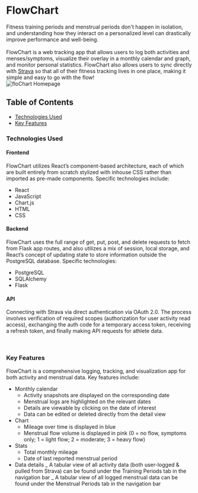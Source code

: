 # FlowChart

Fitness training periods and menstrual periods don't happen in isolation, and understanding how they interact on a personalized level can drastically improve performance and well-being.
<br><br>FlowChart is a web tracking app that allows users to log both activities and menses/symptoms, visualize their overlay in a monthly calendar and graph, and monitor personal statistics.
FlowChart also allows users to sync directly with [Strava](https://www.strava.com/) so that all of their fitness tracking lives in one place, making it simple and easy to go with the flow!
<br>
![floChart Homepage](/static/static/floChartHomepageImage.png)
<br>

## Table of Contents

- [Technologies Used](#technologiesused)
- [Key Features](#features)
  <br>

### <a name="technologiesused">Technologies Used</a>

#### Frontend

FlowChart utilizes React’s component-based architecture, each of which are built entirely from scratch stylized with inhouse CSS rather than imported as pre-made components.
Specific technologies include:

- React
- JavaScript
- Chart.js
- HTML
- CSS

#### Backend

FlowChart uses the full range of get, put, post, and delete requests to fetch from Flask app routes, and also utilizes a mix of session, local storage, and React’s concept of updating state to store information outside the PostgreSQL database.
Specific technologies:

- PostgreSQL
- SQLAlchemy
- Flask

#### API

Connecting with Strava via direct authentication via OAuth 2.0. The process involves verification of required scopes (authorization for user activity read access), exchanging the auth code for a temporary access token, receiving a refresh token, and finally making API requests for athlete data.

<br>

### <a name="use">Key Features</a>

FlowChart is a comprehensive logging, tracking, and visualization app for both activity and menstrual data. Key features include:

- Monthly calendar
  - Activity snapshots are displayed on the corresponding date
  - Menstrual logs are highlighted on the relevant dates
  - Details are viewable by clicking on the date of interest
  - Data can be edited or deleted directly from the detail view
- Chart
  - Mileage over time is displayed in blue
  - Menstrual flow volume is displayed in pink (0 = no flow, symptoms only; 1 = light flow; 2 = moderate; 3 = heavy flow)
- Stats
  - Total monthly mileage
  - Date of last reported menstrual period
- Data details
  _ A tabular view of all activity data (both user-logged & pulled from Strava) can be found under the Training Periods tab in the navigation bar
  _ A tabular view of all logged menstrual data can be found under the Menstrual Periods tab in the navigation bar
  <br>
